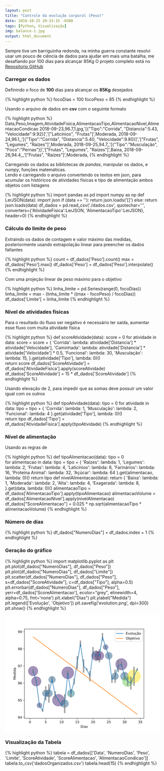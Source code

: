 ```yaml
---
layout: post
title: "Controle da evolução corporal (Peso)"
date: 2018-10-25 20:33:15 -0300
tags: [Python, Visualização]
img: balance-1.jpg
output: html_document      
---
```


Sempre tive um barriguinha redonda, na minha guerra constante resolvi usar um pouco de ciência de dados para ajudar em mais uma batalha, me desafiando por 100 dias para alcançar 85Kg
O projeto completo está no [Repositorio GitHub](https://github.com/johnywalves/PyStudies/tree/master/Controle_Peso_100_dias)

### Carregar os dados

Definindo o foco de **100** dias para alcançar os **85Kg** desejados 


{% highlight python %}
focoDias = 100
focoPeso = 85
{% endhighlight %}

Usando o arquivo de dados em **csv** com o seguinte formato


{% highlight python %}
Data,Peso,Imagem,AtividadeFisica,AlimentacaoTipo,AlimentacaoNivel,AlimentacaoCondicao
2018-09-23,96.7,1.jpg,'[{"Tipo":"Corrida", "Distancia":5.43, "Velocidade":9.92}]','["Laticínios", "Frutas"]',Moderada,
2018-09-24,96.1,,'[{"Tipo":"Corrida", "Distancia":5.40, "Velocidade":9.80}]','["Frutas", "Legumes", "Raízes"]',Moderada,
2018-09-25,94.7,,'[{"Tipo":"Musculação", "Foco":"Pernas"}]','["Frutas", "Legumes", "Raízes"]',Baixa,
2018-09-26,94.4,,,'["Frutas", "Raízes"]',Moderada,
{% endhighlight %}

Carregando os dados as bibliotecas de *pandas*, manipular os dados, e *numpy*, funções matemáticas.<br>
Lendo e carregando o arquivo convertendo os textos em json, para acumular os históricos de atividades físicas e tipo de alimentação ambos objetos com listagens


{% highlight python %}
import pandas as pd
import numpy as np
def LerJSON(data):
    import json
    if (data == ''):
        return json.loads('[]')
    else:
        return json.loads(data)
df_dados = pd.read_csv('./dados.csv', quotechar='\'', converters={'AtividadeFisica':LerJSON, 'AlimentacaoTipo':LerJSON}, header=0)
{% endhighlight %}

### Cálculo do limite de peso

Extraindo os dados de contagem e valor máximo das medidas, posteriormente usando extrapolação linear para preencher os dados faltantes


{% highlight python %}
count = df_dados['Peso'].count()
max = df_dados['Peso'].max()
df_dados['Peso'] = df_dados['Peso'].interpolate()
{% endhighlight %}

Com uma projeção linear de peso máximo para o objetivo 


{% highlight python %}
linha_limite = pd.Series(range(0, focoDias))
linha_limite = max - (linha_limite * ((max - focoPeso) / focoDias))
df_dados['Limite'] = linha_limite
{% endhighlight %}

### Nível de atividades físicas

Para o resultado do fluxo ser negativo é necessário ter saída, aumentar esse fluxo com muita atividade física


{% highlight python %}
def scoreAtividade(data):
    score = 0
    for atividade in data:
        score = score + {
            'Corrida': lambda: atividade['Distancia'] * atividade['Velocidade'],
            'Caminhada': lambda: atividade['Distancia'] * atividade['Velocidade'] * 0.5,
            'Funcional': lambda: 30,
            'Musculação': lambda: 15,
        }.get(atividade['Tipo'], lambda: 0)()        
    return score
df_dados['ScoreAtividade'] = df_dados['AtividadeFisica'].apply(scoreAtividade)
df_dados['ScoreAtividade'] = 15 * df_dados['ScoreAtividade']
{% endhighlight %}

Usando elevação de 2, para impedir que as somas deve possuir um valor igual com os outros 


{% highlight python %}
def tipoAtividade(data):
    tipo = 0
    for atividade in data:
        tipo = tipo + {
            'Corrida': lambda: 1,
            'Musculação': lambda: 2,
            'Funcional': lambda: 4
        }.get(atividade['Tipo'], lambda: 0)()        
    return tipo
df_dados['Tipo'] = df_dados['AtividadeFisica'].apply(tipoAtividade)
{% endhighlight %}

### Nível de alimentação

Usando as regras de 


{% highlight python %}
def tipoAlimentacao(data):
    tipo = 0        
    for alimentacao in data:
        tipo = tipo + {
            'Raízes': lambda: 1,
            'Legumes': lambda: 2,
            'Frutas': lambda: 4,
            'Laticínios': lambda: 8,
            'Farinários': lambda: 16,
            'Proteína Animal': lambda: 32,
            'Açúcar': lambda: 64
        }.get(alimentacao, lambda: 0)()
    return tipo
def nivelAlimentacao(data):
    return {
        'Baixa': lambda: 1,
        'Moderada': lambda: 2,
        'Alta': lambda: 4,
        'Exagerada': lambda: 8,
    }.get(data, lambda: 0)()
alimentacaoTipo = df_dados['AlimentacaoTipo'].apply(tipoAlimentacao)
alimentacaoVolume = df_dados['AlimentacaoNivel'].apply(nivelAlimentacao)
df_dados["ScoreAlimentacao"] = 0.025 * np.sqrt(alimentacaoTipo * alimentacaoVolume)
{% endhighlight %}

### Número de dias



{% highlight python %}
df_dados["NumeroDias"] = df_dados.index + 1
{% endhighlight %}

### Geração do gráfico



{% highlight python %}
import matplotlib.pyplot as plt
plt.plot(df_dados["NumeroDias"], df_dados["Peso"])
plt.plot(df_dados["NumeroDias"], df_dados["Limite"])
plt.scatter(df_dados["NumeroDias"], df_dados["Peso"], s=df_dados["ScoreAtividade"], c=df_dados["Tipo"], alpha=0.5)
plt.errorbar(df_dados["NumeroDias"], df_dados["Peso"], yerr=df_dados['ScoreAlimentacao'], ecolor="grey", elinewidth=4, alpha=0.75, fmt='none')
plt.xlabel("Dias")
plt.ylabel("Medida")
plt.legend(['Evolução', 'Objetivo'])
plt.savefig('evolution.png', dpi=300)
plt.show()
{% endhighlight %}

![plot of chunk MedidasPeso](/./assets/Rfig/MedidasPeso-1.svg)

### Visualização da Tabela


{% highlight python %}
tabela = df_dados[['Data', 'NumeroDias', 'Peso', 'Limite', 'ScoreAtividade', 'ScoreAlimentacao', 'AlimentacaoCondicao']]
tabela.to_csv('dadosOrganizados.csv')
tabela.head(15)
{% endhighlight %}

